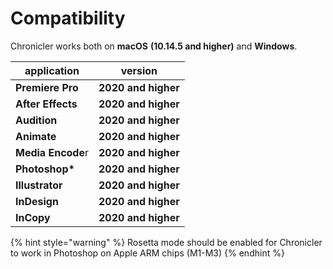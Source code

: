 # Compatibility

Chronicler works both on **macOS** **(10.14.5 and higher)** and **Windows**.

| application       | version             |
| ----------------- | ------------------- |
| **Premiere Pro**  | **2020 and higher** |
| **After Effects** | **2020 and higher** |
| **Audition**      | **2020 and higher** |
| **Animate**       | **2020 and higher** |
| **Media Encode**r | **2020 and higher** |
| **Photoshop\***   | **2020 and higher** |
| **Illustrator**   | **2020 and higher** |
| **InDesign**      | **2020 and higher** |
| **InCopy**        | **2020 and higher** |

{% hint style="warning" %}
Rosetta mode should be enabled for Chronicler to work in Photoshop on Apple ARM chips (M1-M3)
{% endhint %}
